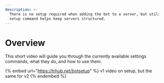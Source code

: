```yaml
---
description: >-
  There is no setup required when adding the bot to a server, but utilizing the
  setup command helps keep servers structured.
---
```


# Overview

This short video will guide you through the currently available settings commands, what they do, and how to use them.

{% embed url="https://trhub.net/botsetup" %}
v1 video on setup, but the same for v2
{% endembed %}
